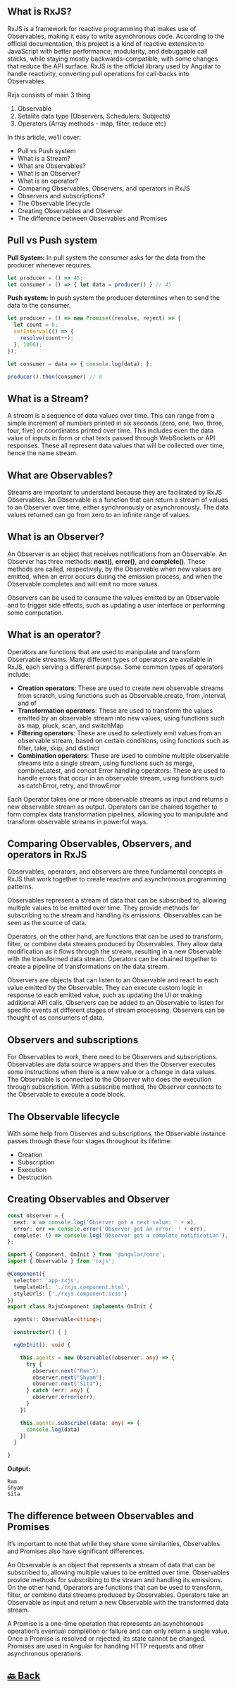 <h2>What is RxJS?</h2>

RxJS is a framework for reactive programming that makes use of Observables, making it easy to write asynchronous code. According to the official documentation, this project is a kind of reactive extension to JavaScript with better performance, modularity, and debuggable call stacks, while staying mostly backwards-compatible, with some changes that reduce the API surface. RxJS is the official library used by Angular to handle reactivity, converting pull operations for call-backs into Observables.

Rxjs consists of main 3 thing

1. Observable
2. Setalite data type (Observers, Schedulers, Subjects)
3. Operators (Array methods - map, filter, reduce etc)

In this article, we’ll cover:
- Pull vs Push system
- What is a Stream?
- What are Observables?
- What is an Observer?
- What is an operator?
- Comparing Observables, Observers, and operators in RxJS
- Observers and subscriptions?
- The Observable lifecycle
- Creating Observables and Observer
- The difference between Observables and Promises

<h2>Pull vs Push system</h2>

**Pull System:** In pull system the consumer asks for the data from the producer whenever requires.

```ts
let producer = () => 45;
let consumer = () => { let data = producer() } // 45
```

**Push system:** In push system the producer determines when to send the data to the consumer.

```ts
let producer = () => new Promise((resolve, reject) => {
  let count = 0;
  setInterval(() => {
    resolve(count++);
  }, 1000);
});

let consumer = data => { console.log(data); };

producer().then(consumer) // 0
```

<h2>What is a Stream?</h2>

A stream is a sequence of data values over time. This can range from a simple increment of numbers printed in six seconds (zero, one, two, three, four, five) or coordinates printed over time. This includes even the data value of inputs in form or chat texts passed through WebSockets or API responses. These all represent data values that will be collected over time, hence the name stream.

<h2>What are Observables?</h2>

Streams are important to understand because they are facilitated by RxJS Observables. An Observable is a function that can return a stream of values to an Observer over time, either synchronously or asynchronously. The data values returned can go from zero to an infinite range of values.

<h2>What is an Observer?</h2>

An Observer is an object that receives notifications from an Observable. An Observer has three methods: **next()**, **error()**, and **complete()**. These methods are called, respectively, by the Observable when new values are emitted, when an error occurs during the emission process, and when the Observable completes and will emit no more values.

Observers can be used to consume the values emitted by an Observable and to trigger side effects, such as updating a user interface or performing some computation.

<h2>What is an operator?</h2>

Operators are functions that are used to manipulate and transform Observable streams. Many different types of operators are available in RxJS, each serving a different purpose. Some common types of operators include:

- **Creation operators**: These are used to create new observable streams from scratch, using functions such as Observable.create, from ,interval, and of
- **Transformation operators**: These are used to transform the values emitted by an observable stream into new values, using functions such as map, pluck, scan, and switchMap
- **Filtering operators**: These are used to selectively emit values from an observable stream, based on certain conditions, using functions such as filter, take, skip, and distinct
- **Combination operators**: These are used to combine multiple observable streams into a single stream, using functions such as merge, combineLatest, and concat
Error handling operators: These are used to handle errors that occur in an observable stream, using functions such as catchError, retry, and throwError

Each Operator takes one or more observable streams as input and returns a new observable stream as output. Operators can be chained together to form complex data transformation pipelines, allowing you to manipulate and transform observable streams in powerful ways.

<h2>Comparing Observables, Observers, and operators in RxJS</h2>

Observables, operators, and observers are three fundamental concepts in RxJS that work together to create reactive and asynchronous programming patterns.

Observables represent a stream of data that can be subscribed to, allowing multiple values to be emitted over time. They provide methods for subscribing to the stream and handling its emissions. Observables can be seen as the source of data.

Operators, on the other hand, are functions that can be used to transform, filter, or combine data streams produced by Observables. They allow data modification as it flows through the stream, resulting in a new Observable with the transformed data stream. Operators can be chained together to create a pipeline of transformations on the data stream.

Observers are objects that can listen to an Observable and react to each value emitted by the Observable. They can execute custom logic in response to each emitted value, such as updating the UI or making additional API calls. Observers can be added to an Observable to listen for specific events at different stages of stream processing. Observers can be thought of as consumers of data.

<h2>Observers and subscriptions</h2>

For Observables to work, there need to be Observers and subscriptions. Observables are data source wrappers and then the Observer executes some instructions when there is a new value or a change in data values. The Observable is connected to the Observer who does the execution through subscription. With a subscribe method, the Observer connects to the Observable to execute a code block.

<h2>The Observable lifecycle</h2>

With some help from Observes and subscriptions, the Observable instance passes through these four stages throughout its lifetime:

- Creation
- Subscription
- Execution
- Destruction

<h2>Creating Observables and Observer</h2>

```ts
const observer = {
  next: x => console.log('Observer got a next value: ' + x),
  error: err => console.error('Observer got an error: ' + err),
  complete: () => console.log('Observer got a complete notification'),
};
```

```ts
import { Component, OnInit } from '@angular/core';
import { Observable } from 'rxjs';

@Component({
  selector: 'app-rxjs',
  templateUrl: './rxjs.component.html',
  styleUrls: ['./rxjs.component.scss']
})
export class RxjsComponent implements OnInit {

  agents!: Observable<string>;

  constructor() { }

  ngOnInit(): void {

    this.agents = new Observable((observer: any) => {
      try {
        observer.next("Ram");
        observer.next("Shyam");
        observer.next("Sita");
      } catch (err: any) {
        observer.error(err);
      }
    })

    this.agents.subscribe((data: any) => {
      console.log(data)
    })
  }

}
```
**Output:**
```
Ram
Shyam
Sita
```

<h2>The difference between Observables and Promises</h2>

It’s important to note that while they share some similarities, Observables and Promises also have significant differences.

An Observable is an object that represents a stream of data that can be subscribed to, allowing multiple values to be emitted over time. Observables provide methods for subscribing to the stream and handling its emissions. On the other hand, Operators are functions that can be used to transform, filter, or combine data streams produced by Observables. Operators take an Observable as input and return a new Observable with the transformed data stream.

A Promise is a one-time operation that represents an asynchronous operation’s eventual completion or failure and can only return a single value. Once a Promise is resolved or rejected, its state cannot be changed. Promises are used in Angular for handling HTTP requests and other asynchronous operations.

<h2><a href="https://github.com/sanjay9616/JavaScript/blob/master/JavaScript-Technologies/RxJS/README.md"> 🔙 Back</a></h2>

